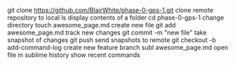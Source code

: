 git clone https://github.com/BlairWhite/phase-0-gps-1.git
clone remote repository to local
ls
display contents of a folder
cd phase-0-gps-1
change directory
touch awesome_page.md
create new file
git add awesome_page.md
track new changes
git commit -m "new file"
take snapshot of changes
git push
send snapshots to remote
git checkout -b add-command-log
create new feature branch
subl awesome_page.md
open file in sublime
history
show recent commands
